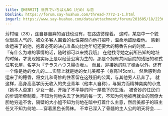 ```yaml
---
title: [HERMIT] 世界でいちばんNG（だめ）な恋
bbslink: https://forum.say-huahuo.com/thread-7772-1-1.html
imgurl: https://www.say-huahuo.com/data/attachment/forum/201605/18/223058linrj5m3tz612qnj.jpg
---
```


芳村理（28），连自暴自弃的酒钱也没有，在路边彷徨着。
这时，某店中一个貌似很高人气的、被众多客人围着的女性突然向他打招呼，温柔地鼓励着他。
感到命运来了的他，抱着必死的决心准备向比他年纪还要大的穂香告白的时候……
『有什么为难的事情的话，随时都可以来找我哦』
在他找寻她之前所告知的地址的时候，才发现她实际上是以经营公寓为生的，那是个拥有共同庭院的残旧的和式住宅长屋，名字为『テラスハウス陽の坂』。
而且，迎接她的除了穂香以外，还有一个像是她的女儿的……实际上就是她的女儿美都子（身高145cm）。
然后感到命运来了的穂香，将女儿和奇妙的住客留在这残旧的公寓，与其他男人私奔了。
就这样，高身高高学历无收入的失业青年（他本人自称），与努力而精神奕奕的小鬼（她本人否定）少女一起，开始了不平静的同一屋檐下的生活。
被奇妙的住民们的步调所牵制着，不知为何地失去了休闲的每一天，不知为何地被再就业的同僚大胆地穷追不舍，隔壁的大小姐不知为何地在暗中打着什么主意，然后美都子的班主任又不知为何地……穿着黑色长筒袜。
不幸已深入了骨髓的主人公的明天将会……<!--more-->
